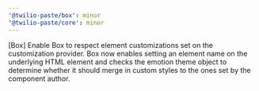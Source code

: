 ```yaml
---
'@twilio-paste/box': minor
'@twilio-paste/core': minor
---
```


[Box] Enable Box to respect element customizations set on the customization provider. Box now enables setting an element name on the underlying HTML element and checks the emotion theme object to determine whether it should merge in custom styles to the ones set by the component author.
